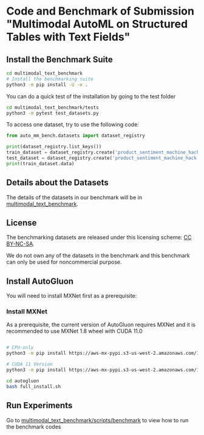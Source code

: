 # Code and Benchmark of Submission "Multimodal AutoML on Structured Tables with Text Fields"

## Install the Benchmark Suite

```bash
cd multimodal_text_benchmark
# Install the benchmarking suite
python3 -m pip install -U -e .
```

You can do a quick test of the installation by going to the test folder

```bash
cd multimodal_text_benchmark/tests
python3 -m pytest test_datasets.py
```

To access one dataset, try to use the following code:

```python
from auto_mm_bench.datasets import dataset_registry

print(dataset_registry.list_keys())
train_dataset = dataset_registry.create('product_sentiment_machine_hack', 'train')
test_dataset = dataset_registry.create('product_sentiment_machine_hack', 'test')
print(train_dataset.data)
```

## Details about the Datasets

The details of the datasets in our benchmark will be in [multimodal_text_benchmark](multimodal_text_benchmark/README.md).

## License
The benchmarking datasets are released under this licensing scheme: [CC BY-NC-SA](https://creativecommons.org/licenses/by-nc-sa/4.0/legalcode).

We do not own any of the datasets in the benchmark and this benchmark can only be used for noncommercial purpose.


## Install AutoGluon

You will need to install MXNet first as a prerequisite:

### Install MXNet

As a prerequisite, the current version of AutoGluon requires MXNet and it is recommended to use MXNet 1.8 wheel with CUDA 11.0

```bash

# CPU-only
python3 -m pip install https://aws-mx-pypi.s3-us-west-2.amazonaws.com/1.8.0/aws_mx-1.8.0-py2.py3-none-manylinux2014_x86_64.whl

# CUDA 11 Version
python3 -m pip install https://aws-mx-pypi.s3-us-west-2.amazonaws.com/1.8.0/aws_mx_cu110-1.8.0-py2.py3-none-manylinux2014_x86_64.whl
```

```bash
cd autogluon
bash full_install.sh
```

## Run Experiments

Go to [multimodal_text_benchmark/scripts/benchmark](multimodal_text_benchmark/scripts/benchmark) to view how to run the benchmark codes
